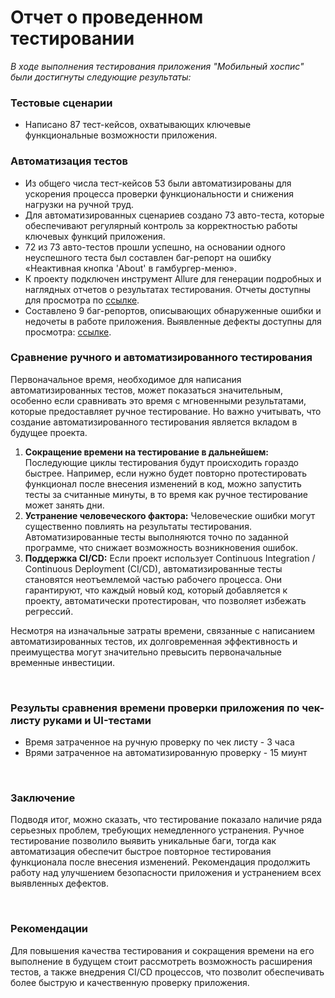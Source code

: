# **Отчет о проведенном тестировании**

*В ходе выполнения тестирования приложения "Мобильный хоспис" были достигнуты следующие результаты:*

### **Тестовые сценарии**
- Написано 87 тест-кейсов, охватывающих ключевые функциональные возможности приложения.
### **Автоматизация тестов**
- Из общего числа тест-кейсов 53 были автоматизированы для ускорения процесса проверки функциональности и снижения нагрузки на ручной труд.
- Для автоматизированных сценариев создано 73 авто-теста, которые обеспечивают регулярный контроль за корректностью работы ключевых функций приложения.
- 72 из 73 авто-тестов прошли успешно, на основании одного неуспешного теста был составлен баг-репорт на ошибку «Неактивная кнопка 'About' в гамбургер-меню».
- К проекту подключен инструмент Allure для генерации подробных и наглядных отчетов о результатах тестирования. Отчеты доступны для просмотра по [ссылке](http://127.0.0.1:51053/).
- Составлено 9 баг-репортов, описывающих обнаруженные ошибки и недочеты в работе приложения. Выявленные дефекты доступны для просмотра:  [ссылке](https://github.com/GorElena/Diploma-Project/issues).


### **Cравнение ручного и автоматизированного тестирования**
Первоначальное время, необходимое для написания автоматизированных тестов, может показаться значительным,
особенно если сравнивать это время с мгновенными результатами, которые предоставляет ручное тестирование.
Но важно учитывать, что создание автоматизированного тестирования является вкладом в будущее проекта.
1. **Сокращение времени на тестирование в дальнейшем:** Последующие циклы тестирования будут происходить гораздо быстрее. Например, если нужно будет повторно протестировать функционал после внесения изменений в код, можно запустить тесты за считанные минуты, в то время как ручное тестирование может занять дни.
3. **Устранение человеческого фактора:** Человеческие ошибки могут существенно повлиять на результаты тестирования. Автоматизированные тесты выполняются точно по заданной программе, что снижает возможность возникновения ошибок.
4. **Поддержка CI/CD:** Если проект использует Continuous Integration / Continuous Deployment (CI/CD), автоматизированные тесты становятся неотъемлемой частью рабочего процесса. Они гарантируют, что каждый новый код, который добавляется к проекту, автоматически протестирован, что позволяет избежать регрессий.

Несмотря на изначальные затраты времени, связанные с написанием автоматизированных тестов, их долговременная эффективность и преимущества могут значительно превысить первоначальные временные инвестиции.

<br>

### Результы сравнения времени проверки приложения по чек-листу руками и UI-тестами
- Время затраченное на ручную проверку по чек листу - 3 часа
- Врями затраченное на автоматизированную проверку - 15 миунт

<br>

### **Заключение**
Подводя итог, можно сказать, что тестирование показало наличие ряда серьезных проблем, требующих немедленного устранения. Ручное тестирование позволило выявить уникальные баги, тогда как автоматизация обеспечит быстрое повторное тестирования функционала после внесения изменений. Рекомендация продолжить работу над улучшением безопасности приложения и устранением всех выявленных дефектов.

<br>

### **Рекомендации**
Для повышения качества тестирования и сокращения времени на его выполнение в будущем стоит рассмотреть возможность расширения тестов, а также внедрения CI/CD процессов, что позволит обеспечивать более быструю и качественную проверку приложения.
